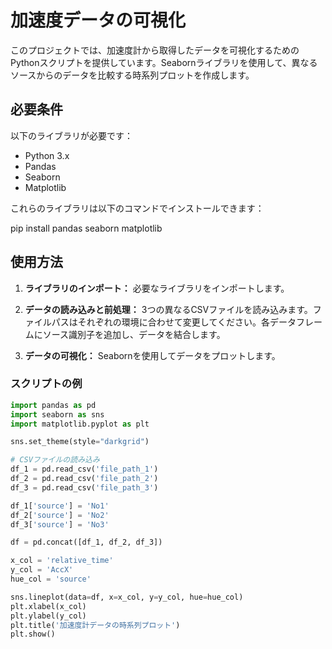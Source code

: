 # 加速度データの可視化

このプロジェクトでは、加速度計から取得したデータを可視化するためのPythonスクリプトを提供しています。Seabornライブラリを使用して、異なるソースからのデータを比較する時系列プロットを作成します。

## 必要条件

以下のライブラリが必要です：

- Python 3.x
- Pandas
- Seaborn
- Matplotlib

これらのライブラリは以下のコマンドでインストールできます：

pip install pandas seaborn matplotlib



## 使用方法

1. **ライブラリのインポート：**
   必要なライブラリをインポートします。

2. **データの読み込みと前処理：**
   3つの異なるCSVファイルを読み込みます。ファイルパスはそれぞれの環境に合わせて変更してください。各データフレームにソース識別子を追加し、データを結合します。

3. **データの可視化：**
   Seabornを使用してデータをプロットします。

### スクリプトの例

```python
import pandas as pd
import seaborn as sns
import matplotlib.pyplot as plt

sns.set_theme(style="darkgrid")

# CSVファイルの読み込み
df_1 = pd.read_csv('file_path_1')
df_2 = pd.read_csv('file_path_2')
df_3 = pd.read_csv('file_path_3')

df_1['source'] = 'No1'
df_2['source'] = 'No2'
df_3['source'] = 'No3'

df = pd.concat([df_1, df_2, df_3])

x_col = 'relative_time'
y_col = 'AccX'
hue_col = 'source'

sns.lineplot(data=df, x=x_col, y=y_col, hue=hue_col)
plt.xlabel(x_col)
plt.ylabel(y_col)
plt.title('加速度計データの時系列プロット')
plt.show()

